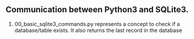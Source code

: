 <h2>Communication between Python3 and SQLite3.</h2>
<ol>
  <li>00_basic_sqlite3_commands.py represents a concept to check if a database/table exists. It also returns the last record in the database</li>
</ol>
